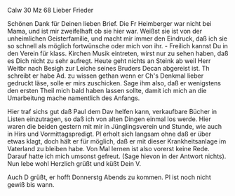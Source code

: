  Calw 30 Mz 68
Lieber Frieder

Schönen Dank für Deinen lieben Brief. Die Fr Heimberger war nicht bei Mama, und ist mir zweifelhaft ob sie hier war. Weißst sie ist von der unheimlichen Geisterfamilie, und macht mir immer den Eindruck, daß ich sie so schnell als möglich fortwünsche oder mich von ihr. - Freilich kannst Du in den Verein für klass. Kirchen Musik eintreten, wirst nur zu sehen haben, daß es Dich nicht zu sehr aufregt. Heute geht nichts an Steink ab weil Herr Weitbr nach Besigh zur Leiche seines Bruders Decan abgereist ist. 
Th schreibt er habe Ad. zu wissen gethan wenn er Ch's Denkmal lieber gedruckt läse, solle er mirs zuschicken. Sage ihm also, daß er wenigstens den ersten Theil mich bald haben lassen sollte, damit ich mich an die Umarbeitung mache namentlich des Anfangs.

Hier traf sichs gut daß Paul dem Dav helfen kann, verkaufbare Bücher in Listen einzutragen, so daß ich von alten Dingen einmal los werde. 
Hier waren die beiden gestern mit mir in Jünglingsverein und Stunde, wie auch in Hirs und Vormittagspredigt. Pl erholt sich langsam ohne daß er über etwas klagt, doch hält er für möglich, daß er mit dieser Krankheitsanlage im Vaterland zu bleiben habe. Von Mal lernen ist also vorerst keine Rede. Darauf hatte ich mich umsonst gefreut. (Sage hievon in der Antwort nichts). 
Nun lebe wohl Herzlich grüßt und küßt
 Dein V.

Auch D grüßt, er hofft Donnerstg Abends zu kommen. Pl ist noch nicht gewiß bis wann.
